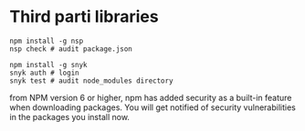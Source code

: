 # Third parti libraries

```shell
npm install -g nsp
nsp check # audit package.json

npm install -g snyk
snyk auth # login
snyk test # audit node_modules directory
```

from NPM version 6 or higher, npm has added security as a built-in feature when downloading packages. You will get notified of security vulnerabilities in the packages you install now.
